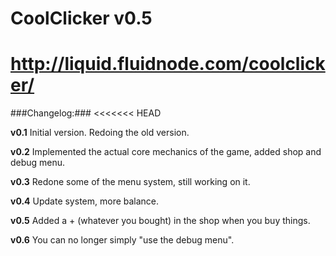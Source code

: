 CoolClicker v0.5
===========
http://liquid.fluidnode.com/coolclicker/
===========

###Changelog:###
<<<<<<< HEAD

**v0.1** Initial version. Redoing the old version.

**v0.2** Implemented the actual core mechanics of the game, added shop and debug menu.

**v0.3** Redone some of the menu system, still working on it.

**v0.4** Update system, more balance.

**v0.5** Added a + (whatever you bought) in the shop when you buy things.

**v0.6** You can no longer simply "use the debug menu".
